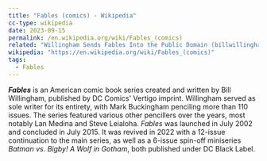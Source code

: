 ```yaml
---
title: "Fables (comics) - Wikipedia"
cc-type: wikipedia
date: 2023-09-15
permalink: /en.wikipedia.org/wiki/Fables_(comics)
related: "Willingham Sends Fables Into the Public Domain (billwillingham.substack.com)"
wikipedia: "https://en.wikipedia.org/wiki/Fables_(comics)"
tags:
  - Fables
---
```

***Fables*** is an American comic book series created and written by Bill Willingham, published by DC Comics' Vertigo imprint. Willingham served as sole writer for its entirety, with Mark Buckingham penciling more than 110 issues. The series featured various other pencillers over the years, most notably Lan Medina and Steve Leialoha. *Fables* was launched in July 2002 and concluded in July 2015. It was revived in 2022 with a 12-issue continuation to the main series, as well as a 6-issue spin-off miniseries *Batman vs. Bigby! A Wolf in Gotham*, both published under DC Black Label.